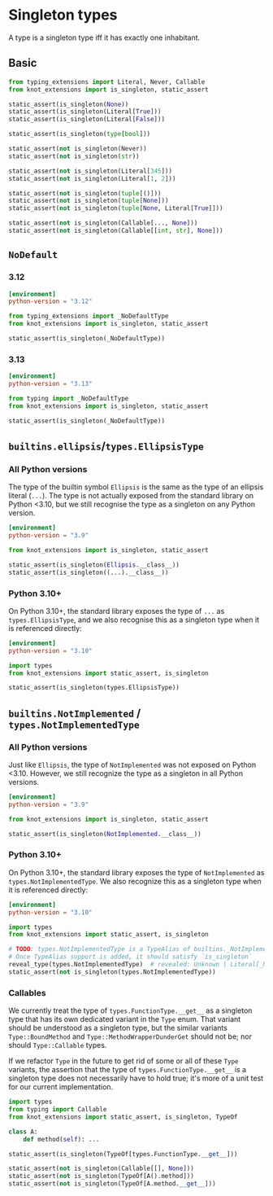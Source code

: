 # Singleton types

A type is a singleton type iff it has exactly one inhabitant.

## Basic

```py
from typing_extensions import Literal, Never, Callable
from knot_extensions import is_singleton, static_assert

static_assert(is_singleton(None))
static_assert(is_singleton(Literal[True]))
static_assert(is_singleton(Literal[False]))

static_assert(is_singleton(type[bool]))

static_assert(not is_singleton(Never))
static_assert(not is_singleton(str))

static_assert(not is_singleton(Literal[345]))
static_assert(not is_singleton(Literal[1, 2]))

static_assert(not is_singleton(tuple[()]))
static_assert(not is_singleton(tuple[None]))
static_assert(not is_singleton(tuple[None, Literal[True]]))

static_assert(not is_singleton(Callable[..., None]))
static_assert(not is_singleton(Callable[[int, str], None]))
```

## `NoDefault`

### 3.12

```toml
[environment]
python-version = "3.12"
```

```py
from typing_extensions import _NoDefaultType
from knot_extensions import is_singleton, static_assert

static_assert(is_singleton(_NoDefaultType))
```

### 3.13

```toml
[environment]
python-version = "3.13"
```

```py
from typing import _NoDefaultType
from knot_extensions import is_singleton, static_assert

static_assert(is_singleton(_NoDefaultType))
```

## `builtins.ellipsis`/`types.EllipsisType`

### All Python versions

The type of the builtin symbol `Ellipsis` is the same as the type of an ellipsis literal (`...`).
The type is not actually exposed from the standard library on Python \<3.10, but we still recognise
the type as a singleton on any Python version.

```toml
[environment]
python-version = "3.9"
```

```py
from knot_extensions import is_singleton, static_assert

static_assert(is_singleton(Ellipsis.__class__))
static_assert(is_singleton((...).__class__))
```

### Python 3.10+

On Python 3.10+, the standard library exposes the type of `...` as `types.EllipsisType`, and we also
recognise this as a singleton type when it is referenced directly:

```toml
[environment]
python-version = "3.10"
```

```py
import types
from knot_extensions import static_assert, is_singleton

static_assert(is_singleton(types.EllipsisType))
```

## `builtins.NotImplemented` / `types.NotImplementedType`

### All Python versions

Just like `Ellipsis`, the type of `NotImplemented` was not exposed on Python \<3.10. However, we
still recognize the type as a singleton in all Python versions.

```toml
[environment]
python-version = "3.9"
```

```py
from knot_extensions import is_singleton, static_assert

static_assert(is_singleton(NotImplemented.__class__))
```

### Python 3.10+

On Python 3.10+, the standard library exposes the type of `NotImplemented` as
`types.NotImplementedType`. We also recognize this as a singleton type when it is referenced
directly:

```toml
[environment]
python-version = "3.10"
```

```py
import types
from knot_extensions import static_assert, is_singleton

# TODO: types.NotImplementedType is a TypeAlias of builtins._NotImplementedType
# Once TypeAlias support is added, it should satisfy `is_singleton`
reveal_type(types.NotImplementedType)  # revealed: Unknown | Literal[_NotImplementedType]
static_assert(not is_singleton(types.NotImplementedType))
```

### Callables

We currently treat the type of `types.FunctionType.__get__` as a singleton type that has its own
dedicated variant in the `Type` enum. That variant should be understood as a singleton type, but the
similar variants `Type::BoundMethod` and `Type::MethodWrapperDunderGet` should not be; nor should
`Type::Callable` types.

If we refactor `Type` in the future to get rid of some or all of these `Type` variants, the
assertion that the type of `types.FunctionType.__get__` is a singleton type does not necessarily
have to hold true; it's more of a unit test for our current implementation.

```py
import types
from typing import Callable
from knot_extensions import static_assert, is_singleton, TypeOf

class A:
    def method(self): ...

static_assert(is_singleton(TypeOf[types.FunctionType.__get__]))

static_assert(not is_singleton(Callable[[], None]))
static_assert(not is_singleton(TypeOf[A().method]))
static_assert(not is_singleton(TypeOf[A.method.__get__]))
```
